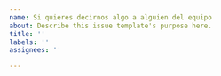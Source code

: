 ```yaml
---
name: Si quieres decirnos algo a alguien del equipo
about: Describe this issue template's purpose here.
title: ''
labels: ''
assignees: ''

---
```



